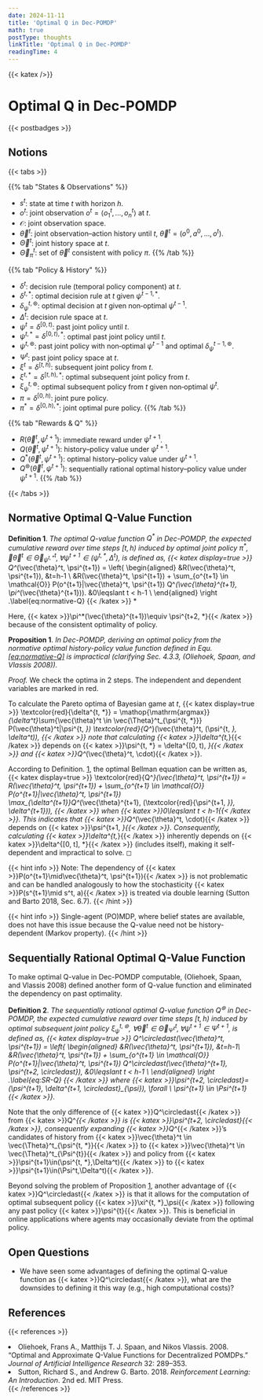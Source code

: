 ```yaml
---
date: 2024-11-11
title: 'Optimal Q in Dec-POMDP'
math: true
postType: thoughts
linkTitle: 'Optimal Q in Dec-POMDP'
readingTime: 4
---
```


{{< katex />}}

# Optimal Q in Dec-POMDP
{{< postbadges >}}

## Notions

{{< tabs >}}

{{% tab "States & Observations" %}}
- $s^t$: state at time $t$ with horizon $h$.
- $o^t$: joint observation $o^t = \langle o_1^t, \dots, o_n^t \rangle$ at $t$.
- $\mathcal{O}$: joint observation space.
- $\vec{\theta}^t$: joint observation–action history until $t$, $\vec{\theta}^t=(o^0, a^0, \dots, o^t)$.
- $\vec{\Theta}^t$: joint history space at $t$.
- $\vec{\Theta}^t_\pi$: set of $\vec{\theta}^t$ consistent with policy $\pi$.
{{% /tab %}}

{{% tab "Policy & History" %}}
- $\delta^{t}$: decision rule (temporal policy component) at $t$.
- $\delta^{t,*}$: optimal decision rule at $t$ given $\psi^{t-1,*}$.
- $\delta^{t,\circledast}_\psi$: optimal decision at $t$ given non‑optimal $\psi^{t-1}$.
- $\Delta^t$: decision rule space at $t$.
- $\psi^{t} = \delta^{[0,t)}$: past joint policy until $t$.
- $\psi^{t,*} = \delta^{[0,t),*}$: optimal past joint policy until $t$.
- $\psi^{t,\circledast}$: past joint policy with non‑optimal $\psi^{t-1}$ and optimal $\delta^{t-1,\circledast}_\psi$.
- $\Psi^{t}$: past joint policy space at $t$.
- $\xi^{t} = \delta^{[t,h)}$: subsequent joint policy from $t$.
- $\xi^{t,*} = \delta^{[t,h),*}$: optimal subsequent joint policy from $t$.
- $\xi^{t,\circledast}_\psi$: optimal subsequent policy from $t$ given non‑optimal $\psi^t$.
- $\pi = \delta^{[0,h)}$: joint pure policy.
- $\pi^* = \delta^{[0,h),*}$: joint optimal pure policy.
{{% /tab %}}

{{% tab "Rewards & Q" %}}
- $R(\vec{\theta}^t, \psi^{t+1})$: immediate reward under $\psi^{t+1}$.
- $Q(\vec{\theta}^t, \psi^{t+1})$: history–policy value under $\psi^{t+1}$.
- $Q^*(\vec{\theta}^t, \psi^{t+1})$: optimal history–policy value under $\psi^{t+1}$.
- $Q^{\circledast}(\vec{\theta}^t, \psi^{t+1})$: sequentially rational optimal history–policy value under $\psi^{t+1}$.
{{% /tab %}}

{{< /tabs >}}

## Normative Optimal Q-Value Function

<div id="defn:normative-Q" class="definition">

**Definition 1**. *The optimal Q-value function $Q^*$ in Dec-POMDP, the expected cumulative reward over time steps $[t,h)$ induced by optimal joint policy $\pi^{*}$, $\forall \vec{\theta}^t\in \vec{\Theta}^t_{\psi^{t, *}}, \forall \psi^{t+1}\in(\psi^{t, *},\Delta^t)$, is defined as, {{< katex display=true >}}
Q^*(\vec{\theta}^t, \psi^{t+1}) = \left\{
        \begin{aligned}
        &R(\vec{\theta}^t, \psi^{t+1}), &t=h-1 \\ 
        &R(\vec{\theta}^t, \psi^{t+1}) + \sum_{o^{t+1} \in \mathcal{O}} P(o^{t+1}|\vec{\theta}^t, \psi^{t+1}) Q^*(\vec{\theta}^{t+1}, \pi^*(\vec{\theta}^{t+1})). &0\leqslant t < h-1 \\
        \end{aligned}
        \right .\label{eq:normative-Q}
{{< /katex >}}
*

</div>

Here, {{< katex >}}\pi^*(\vec{\theta}^{t+1})\equiv \psi^{t+2, *}{{< /katex >}} because of the consistent optimality of policy.

<div id="prop:problem" class="proposition">

**Proposition 1**. *In Dec-POMDP, deriving an optimal policy from the normative optimal history-policy value function defined in Equ. <a href="#eq:normative-Q" data-reference-type="ref" data-reference="eq:normative-Q">[eq:normative-Q]</a> is impractical (clarifying Sec. 4.3.3, (Oliehoek, Spaan, and Vlassis 2008)).*

</div>

<div class="proof">

*Proof.* We check the optima in 2 steps. The independent and dependent variables are marked in red.

To calculate the Pareto optima of Bayesian game at $t$, {{< katex display=true >}}
\textcolor{red}{\delta^{t, *}}
    = \mathop{\mathrm{argmax}}_{\delta^t}\sum_{\vec{\theta}^t \in \vec{\Theta}^t_{\psi^{t, *}}} P(\vec{\theta}^t|\psi^{t, *}) \textcolor{red}{Q^*}(\vec{\theta}^t, (\psi^{t, *}, \delta^t)),
{{< /katex >}}
 note that calculating {{< katex >}}\delta^{t,*}{{< /katex >}} depends on {{< katex >}}\psi^{t, *} = \delta^{[0, t), *}{{< /katex >}} and {{< katex >}}Q^*(\vec{\theta}^t, \cdot){{< /katex >}}.

According to Definition. <a href="#defn:normative-Q" data-reference-type="ref" data-reference="defn:normative-Q">1</a>, the optimal Bellman equation can be written as, {{< katex display=true >}}
\textcolor{red}{Q^*}(\vec{\theta}^t, \psi^{t+1}) = R(\vec{\theta}^t, \psi^{t+1}) + \sum_{o^{t+1} \in \mathcal{O}} P(o^{t+1}|\vec{\theta}^t, \psi^{t+1}) \max_{\delta^{t+1}}Q^*(\vec{\theta}^{t+1}, (\textcolor{red}{\psi^{t+1, *}}, \delta^{t+1})),
{{< /katex >}}
 when {{< katex >}}0\leqslant t < h-1{{< /katex >}}. This indicates that {{< katex >}}Q^*(\vec{\theta}^t, \cdot){{< /katex >}} depends on {{< katex >}}\psi^{t+1, *}{{< /katex >}}. Consequently, calculating {{< katex >}}\delta^{t,*}{{< /katex >}} inherently depends on {{< katex >}}\delta^{[0, t], *}{{< /katex >}} (includes itself), making it self-dependent and impractical to solve. ◻

{{< hint info >}}
Note: The dependency of {{< katex >}}P(o^{t+1}\mid\vec{\theta}^t, \psi^{t+1}){{< /katex >}} is not problematic and can be handled analogously to how the stochasticity {{< katex >}}P(s^{t+1}\mid s^t, a){{< /katex >}} is treated via double learning (Sutton and Barto 2018, Sec. 6.7).
{{< /hint >}}

{{< hint info >}}
Single-agent (PO)MDP, where belief states are available, does not have this issue because the Q-value need not be history-dependent (Markov property).
{{< /hint >}}

</div>

## Sequentially Rational Optimal Q-Value Function

To make optimal Q-value in Dec-POMDP computable, (Oliehoek, Spaan, and Vlassis 2008) defined another form of Q-value function and eliminated the dependency on past optimality.

<div class="definition">

**Definition 2**. *The sequentially rational optimal Q-value function $Q^\circledast$ in Dec-POMDP, the expected cumulative reward over time steps $[t,h)$ induced by optimal subsequent joint policy $\xi^{t, \circledast}_\psi$, $\forall \vec{\theta}^t\in \vec{\Theta}^t_{\Psi^{t}}, \forall\psi^{t+1}\in\Psi^{t+1}$, is defined as, {{< katex display=true >}}
Q^\circledast(\vec{\theta}^t, \psi^{t+1}) = \left\{
        \begin{aligned}
        &R(\vec{\theta}^t, \psi^{t+1}), &t=h-1\\ 
        &R(\vec{\theta}^t, \psi^{t+1}) + \sum_{o^{t+1} \in \mathcal{O}} P(o^{t+1}|\vec{\theta}^t, \psi^{t+1}) Q^\circledast(\vec{\theta}^{t+1}, \psi^{t+2, \circledast}), &0\leqslant t < h-1 \\
        \end{aligned}
        \right .\label{eq:SR-Q}
{{< /katex >}}
 where {{< katex >}}\psi^{t+2, \circledast}=(\psi^{t+1}, \delta^{t+1, \circledast}_{\psi}), \forall \ \psi^{t+1} \in \Psi^{t+1}{{< /katex >}}.*

</div>

Note that the only difference of {{< katex >}}Q^\circledast{{< /katex >}} from {{< katex >}}Q^*{{< /katex >}} is {{< katex >}}\psi^{t+2, \circledast}{{< /katex >}}, consequently expanding {{< katex >}}Q^*{{< /katex >}}’s candidates of history from {{< katex >}}\vec{\theta}^t \in \vec{\Theta}^t_{\psi^{t, *}}{{< /katex >}} to {{< katex >}}\vec{\theta}^t \in \vec{\Theta}^t_{\Psi^{t}}{{< /katex >}} and policy from {{< katex >}}\psi^{t+1}\in(\psi^{t, *},\Delta^t){{< /katex >}} to {{< katex >}}\psi^{t+1}\in(\Psi^t,\Delta^t){{< /katex >}}.

Beyond solving the problem of Proposition <a href="#prop:problem" data-reference-type="ref" data-reference="prop:problem">1</a>, another advantage of {{< katex >}}Q^\circledast{{< /katex >}} is that it allows for the computation of optimal subsequent policy {{< katex >}}\xi^{t, *}_\psi{{< /katex >}} following any past policy {{< katex >}}\psi^{t}{{< /katex >}}. This is beneficial in online applications where agents may occasionally deviate from the optimal policy.

## Open Questions

- We have seen some advantages of defining the optimal Q-value function as {{< katex >}}Q^\circledast{{< /katex >}}, what are the downsides to defining it this way (e.g., high computational costs)?



## References

{{< references >}}
<li>Oliehoek, Frans A., Matthijs T. J. Spaan, and Nikos Vlassis. 2008. “Optimal and Approximate Q-Value Functions for Decentralized POMDPs.” <em>Journal of Artificial Intelligence Research</em> 32: 289–353.</li>
<li>Sutton, Richard S., and Andrew G. Barto. 2018. <em>Reinforcement Learning: An Introduction</em>. 2nd ed. MIT Press.</li>
{{< /references >}}



<!-- footnotes converted to hints above -->
<!-- migrated from leaf-bundle to single-file naming -->
<!-- moved to root content -->
<!-- moved back under rl/marl/ -->
